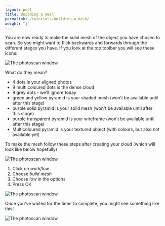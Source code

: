 ```yaml
---
layout: post
title: Building a mesh
permalink: /tutorials/building-a-mesh/
weight: "j"
---
```


You are now ready to make the solid mesh of the object you have chosen to scan. So you might want to flick backwards and forwards through the different stages you have. If you look at the top toolbar you will see these icons:

![The photoscan window]({{site.baseurl}}/images/icons.jpg "Photoscan interface window")

What do they mean?

* 4 dots is your aligned photos
* 9 multi coloured dots is the dense cloud
* 9 grey dots - we'll ignore today
* green and yellow pyramid is your shaded mesh (won't be available until after this stage)
* purple solid pyramid is your solid mesh (won't be available until after this stage)
* purple transparent pyramid is your wireframe (won't be available until after this stage)
* Multicoloured pyramid is your textured object (with colours, but also not available yet)

To make the mesh follow these steps after creating your cloud (which will look like below hopefully)

![The photoscan window]({{site.baseurl}}/images/boxerDense.jpg "Photoscan interface window")

1. Click on *workflow*
2. Choose *build mesh*
3. Choose *low* in the options
4. Press OK

![The photoscan window]({{site.baseurl}}/images/chooseMesh.jpg "Photoscan interface window")

Once you've waited for the timer to complete, you might see something like this!

![The photoscan window]({{site.baseurl}}/images/mesh.jpg "Photoscan interface window")
